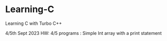 # Learning-C
Learning C with Turbo C++


4/5th Sept 2023 HW: 
4/5 programs : Simple Int array with a print statement
